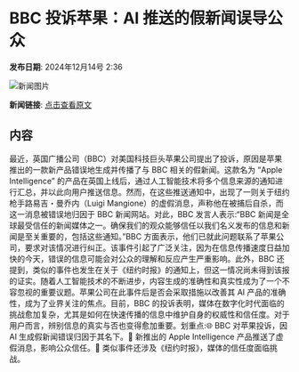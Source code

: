 # BBC 投诉苹果：AI 推送的假新闻误导公众

**发布日期**: 2024年12月14号 2:36

![新闻图片](https://pic.chinaz.com/picmap/202303280957365002_0.jpg)

**新闻链接**: [点击查看原文](https://www.aibase.com/zh/news/13957)

## 内容

最近，英国广播公司（BBC）对美国科技巨头苹果公司提出了投诉，原因是苹果推出的一款新产品错误地生成并传播了与 BBC 相关的假新闻。这款名为 “Apple Intelligence” 的产品在英国上线后，通过人工智能技术将多个信息来源的通知进行汇总，并以此向用户推送信息。然而，在这些推送通知中，出现了一则关于纽约枪手路易吉・曼乔内（Luigi Mangione）的虚假消息，声称他在被捕后自杀，而这一消息被错误地归因于 BBC 新闻网站。对此，BBC 发言人表示:“BBC 新闻是全球最受信任的新闻媒体之一。确保我们的观众能够信任以我们名义发布的信息和新闻是至关重要的，包括这些通知。”BBC 方面表示，他们已就此问题联系了苹果公司，要求对该情况进行纠正。该事件引起了广泛关注，因为在信息传播速度日益加快的今天，错误的信息可能会对公众的理解和反应产生严重影响。此外，BBC 还提到，类似的事件也发生在关于《纽约时报》的通知上，但这一情况尚未得到该报的证实。随着人工智能技术的不断进步，内容生成的准确性和真实性成为了一个不容忽视的重要议题。苹果公司在此事件后是否会采取措施以改善其 AI 产品的准确性，成为了业界关注的焦点。目前，BBC 的投诉表明，媒体在数字化时代面临的挑战愈加复杂，尤其是如何在快速传播的信息中维护自身的权威性和信任度。对于用户而言，辨别信息的真实与否也变得愈加重要。划重点:🌐 BBC 对苹果投诉，因 AI 生成假新闻错误归因于其名下。📱 新推出的 Apple Intelligence 产品推送了虚假消息，影响公众信任。📰 类似事件还涉及《纽约时报》，媒体的信任度面临挑战。
